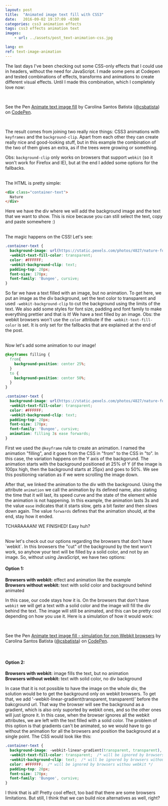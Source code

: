```yaml
---
layout: post
title:  "Animated image text fill with CSS3"
date:   2016-09-02 19:37:09 -0300
categories: css3 animation effects
tags: css3 effects animation text
images: 
    - url: ../assets/post_text-animation-css.jpg

lang: en
ref: text-image-animation
---
```


The last days I've been checking out some CSS-only effects that I could use in headers, without the need for JavaScript. I made some pens at Codepen and tested combinations of effects, transforms and animations to create different visual effects. Until I made this combination, which I completely love now:

<br>
<p data-height="335" data-theme-id="0" data-slug-hash="jrOkBQ" data-default-tab="result" data-user="csbatista" data-embed-version="2" class="codepen">See the Pen <a href="http://codepen.io/csbatista/pen/jrOkBQ/">Animate text image fill</a> by Carolina Santos Batista (<a href="http://codepen.io/csbatista">@csbatista</a>) on <a href="http://codepen.io">CodePen</a>.</p>
<script async src="//assets.codepen.io/assets/embed/ei.js"></script>
<br>

The result comes from joining two really nice things: CSS3 animations with `keyframes` and the `background-clip`. Apart from each other they can create really nice and good-looking stuff, but in this example the combination of the two of them gives an extra, as if the trees were growing or something.

Obs: `background-clip` only works on browsers that support `webkit` (so it won't work for Firefox and IE), but at the end I added some options for the fallbacks.


<br>
The HTML is pretty simple:

```html
<div class="container-text">
  Nature
</div>
```

Here we have the div where we will add the background image and the text that we want to show. This is nice because you can still select the text, copy and paste somewhere :)

<br>
The magic happens on the CSS! Let's see:

```css
.container-text {
  background-image: url(https://static.pexels.com/photos/4827/nature-forest-trees-fog.jpeg);
  -webkit-text-fill-color: transparent;
  color: #FFFFFF;
  -webkit-background-clip: text;
  padding-top: 20px;
  font-size: 170px;
  font-family: 'Bungee', cursive;
}
```

So far we have a text filled with an image, but no animation. To get here, we put an image as the div background, set the text color to transparent and used `-webkit-background-clip` to cut the background using the limits of the text. We also add some styles for font size, padding and font family to make everything prettier and that is it! We have a text filled by an image. Obs: the webkit browsers won't use the `color` attribute if the `-webkit-text-fill-color` is set. It is only set for the fallbacks that are explained at the end of the post.


<br>
Now let's add some animation to our image!

```css
@keyframes filling {
  from{
    background-position: center 25%;
  }
  to {
    background-position: center 50%;
  }
}

.container-text {
  background-image: url(https://static.pexels.com/photos/4827/nature-forest-trees-fog.jpeg);
  -webkit-text-fill-color: transparent;
  color: #FFFFFF;
  -webkit-background-clip: text;
  padding-top: 20px;
  font-size: 170px;
  font-family: 'Bungee', cursive;
  animation: filling 3s ease forwards;
}
```

First we used the `@keyframe` rule to create an animation. I named the animation "filling", and it goes from the CSS in "from" to the CSS in "to". In this case, the variation happens on the Y axis of the backgorund. The animation starts with the background positioned at 25% of Y (if the image is 100px high, then the background starts at 25px) and goes to 50%. We see this positioning variation as if we were scrolling the image down.

After that, we linked the animation to the div with the background. Using the attribute `animation` we call the animation by its defined name, also stating the time that it will last, its speed curve and the state of the element while the animation is not happening. In this example, the animation lasts 3s and the value `ease` indicates that it starts slow, gets a bit faster and then slows down again. The value `forwards` defines that the animation should, at the end, stay how it ended.

TCHARAAAAN! WE FINISHED! Easy huh?

<br>
Now let's check out our options regarding the browsers that don't have `webkit`. In this browsers the "cut" of the background by the text won't work, so anyhow your text will be filled by a solid color, and not by an image. So, without using JavaScript, we have two options:

<br>

#### Option 1:
__Browsers with webkit:__ effect and animation like the example<br>
__Browsers without webkit:__ text with solid color and background behind animated

In this case, our code stays how it is. On the browsers that don't have `webkit` we will get a text with a solid color and the image will fill the div behind the text. The image will still be animated, and this can be pretty cool depending on how you use it. Here is a simulation of how it would work:

<br>
<p data-height="265" data-theme-id="0" data-slug-hash="WGNLwR" data-default-tab="result" data-user="csbatista" data-embed-version="2" class="codepen">See the Pen <a href="http://codepen.io/csbatista/pen/WGNLwR/">Animate text image fill - simulation for non Webkit browsers</a> by Carolina Santos Batista (<a href="http://codepen.io/csbatista">@csbatista</a>) on <a href="http://codepen.io">CodePen</a>.</p>
<br>

#### Option 2:
__Browsers with webkit:__ image fills the text, but no animation<br>
__Browsers without webkit:__ text with solid color, no div background

In case that it is not possible to have the image on the whole div, the solution would be to get the background only on webkit browsers. To get that, we add '-webkit-linear-gradient(transparent, transparent)' before the bakcground url. That way the browser will see the background as a gradient, which is also only suported by webkit ones, and so the other ones will just ignore it. In this case, when the browser ignores all the webkit attributes, we are left with the text filled with a solid color. The problem of this option is that gradients can't be animated, so we would have to go without the animation for all the browsers and position the background at a single point. The CSS would look like this:

```css
.container-text {
  background-image: -webkit-linear-gradient(transparent, transparent), url(https://static.pexels.com/photos/4827/nature-forest-trees-fog.jpeg);  /* will be ignored by browsers withou webkit */
  -webkit-text-fill-color: transparent;  /* will be ignored by browsers withou webkit */
  -webkit-background-clip: text;  /* will be ignored by browsers withou webkit */
  color: #FFFFFF;  /* will be ignored by browsers withou webkit */
  padding-top: 20px;
  font-size: 170px;
  font-family: 'Bungee', cursive;
}
```

I think that is all! Pretty cool effect, too bad that there are some browsers limitations. But still, I think that we can build nice alternatives as well, right?
